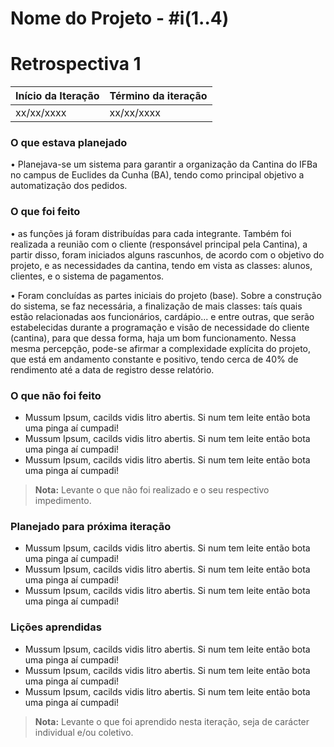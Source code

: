 # Nome do Projeto - #i(1..4)

# Retrospectiva 1

| Início da Iteração | Término da iteração |
| ------------------ | ------------------- |
| xx/xx/xxxx         | xx/xx/xxxx          |


### O que estava planejado
• Planejava-se um sistema para garantir a organização da Cantina do IFBa no campus de Euclides da Cunha (BA), tendo como principal objetivo a automatização dos pedidos.

### O que foi feito
• as funções já foram distribuídas para cada integrante. Também foi realizada a reunião com o cliente (responsável principal pela Cantina), a partir disso, foram iniciados alguns rascunhos, de acordo com o objetivo do projeto, e as necessidades da cantina, tendo em vista as classes: alunos, clientes, e o sistema de pagamentos.

• Foram concluídas as partes iniciais do projeto (base). Sobre a construção do sistema, se faz necessária, a finalização de mais classes: taís quais estão relacionadas aos funcionários, cardápio... e entre outras, que serão estabelecidas durante a programação e visão de necessidade do cliente (cantina), para que dessa forma, haja um bom funcionamento. Nessa mesma percepção, pode-se afirmar a complexidade explícita do projeto, que está em andamento constante e positivo, tendo cerca de 40% de rendimento até a data de registro desse relatório.

### O que não foi feito
* Mussum Ipsum, cacilds vidis litro abertis. Si num tem leite então bota uma pinga aí cumpadi!
* Mussum Ipsum, cacilds vidis litro abertis. Si num tem leite então bota uma pinga aí cumpadi!
* Mussum Ipsum, cacilds vidis litro abertis. Si num tem leite então bota uma pinga aí cumpadi!
> **Nota:** Levante o que não foi realizado e o seu respectivo impedimento.

### Planejado para próxima iteração
* Mussum Ipsum, cacilds vidis litro abertis. Si num tem leite então bota uma pinga aí cumpadi!
* Mussum Ipsum, cacilds vidis litro abertis. Si num tem leite então bota uma pinga aí cumpadi!
* Mussum Ipsum, cacilds vidis litro abertis. Si num tem leite então bota uma pinga aí cumpadi! 

### Lições aprendidas
* Mussum Ipsum, cacilds vidis litro abertis. Si num tem leite então bota uma pinga aí cumpadi!
* Mussum Ipsum, cacilds vidis litro abertis. Si num tem leite então bota uma pinga aí cumpadi!
* Mussum Ipsum, cacilds vidis litro abertis. Si num tem leite então bota uma pinga aí cumpadi!

> **Nota:** Levante o que foi aprendido nesta iteração, seja de carácter individual e/ou coletivo.
